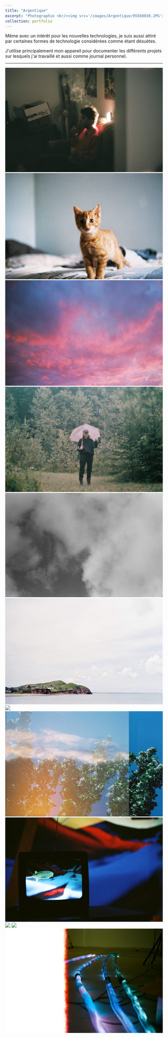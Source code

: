 ```yaml
---
title: "Argentique"
excerpt: "Photographie <br/><img src='/images/Argentique/95560030.JPG'>"
collection: portfolio
---
```


Même avec un intérêt pour les nouvelles technologies, je suis aussi attiré par certaines formes de technologie considérées comme étant désuètes. 

J'utilise principalement mon appareil pour documenter les différents projets sur lesquels j'ai travaillé et aussi comme journal personnel.

<hr>

<img src="/images/Argentique/01.JPG" max-width ="1236">
<img src="/images/Argentique/02.JPG" max-width ="1236">
<img src="/images/Argentique/03.JPG" max-width ="1236">
<img src="/images/Argentique/04.JPG" max-width ="1236">
<img src="/images/Argentique/05.jpg" max-width ="1236">
<img src="/images/Argentique/06.JPG" max-width ="1236">
<img src="/images/Argentique/07.JPG" max-width ="1236">
<img src="/images/Argentique/08.JPG" max-width ="1236">
<img src="/images/Argentique/09.JPG" max-width ="1236">
<img src="/images/Argentique/10.JPG" max-width ="1236">
<img src="/images/Argentique/11.JPG" max-width ="1236">
<img src="/images/Argentique/12.JPG" max-width ="1236">
